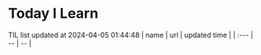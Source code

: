 # Today I Learn 
TIL list updated at 2024-04-05 01:44:48
| name | url | updated time |
| :--- | -- | -- |
